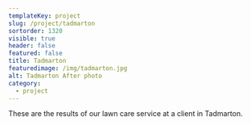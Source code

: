 ```yaml
---
templateKey: project
slug: /project/tadmarton
sortorder: 1320
visible: true
header: false
featured: false
title: Tadmarton
featuredimage: /img/tadmarton.jpg
alt: Tadmarton After photo
category:
  - project
---
```


These are the results of our lawn care service at a client in Tadmarton.

